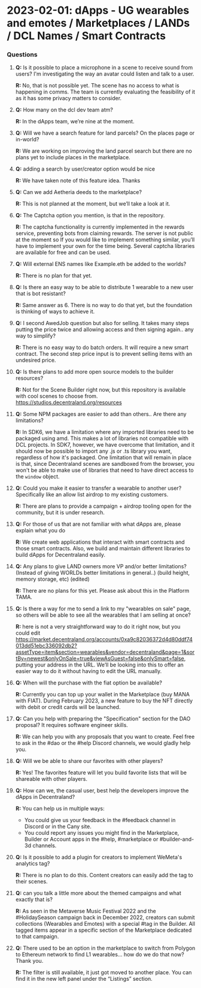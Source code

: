 # 2023-02-01: dApps - UG wearables and emotes / Marketplaces / LANDs / DCL Names / Smart Contracts

### Questions

1. **Q:** Is it possible to place a microphone in a scene to receive sound from users? I'm investigating the way an avatar could listen and talk to a user.

   **R:** No, that is not possible yet. The scene has no access to what is happening in comms. The team is currently evaluating the feasibility of it as it has some privacy matters to consider.

2. **Q:** How many on the dcl dev team atm?

   **R:** In the dApps team, we’re nine at the moment.

3. **Q:** Will we have a search feature for land parcels? On the places page or in-world?

   **R:** We are working on improving the land parcel search but there are no plans yet to include places in the marketplace.

4. **Q:** adding a search by user/creator option would be nice

   **R:** We have taken note of this feature idea. Thanks

5. **Q:** Can we add Aetheria deeds to the marketplace?

   **R:** This is not planned at the moment, but we’ll take a look at it.

6. **Q:** The Captcha option you mention, is that in the repository.

   **R:** The captcha functionality is currently implemented in the rewards service, preventing bots from claiming rewards. The server is not public at the moment so If you would like to implement something similar, you’ll have to implement your own for the time being. Several captcha libraries are available for free and can be used.

7. **Q:** Will external ENS names like Example.eth be added to the worlds?

   **R:** There is no plan for that yet.

8. **Q:** Is there an easy way to be able to distribute 1 wearable to a new user that is bot resistant?

   **R:** Same answer as 6. There is no way to do that yet, but the foundation is thinking of ways to achieve it.

9. **Q:** I second AwedJob question but also for selling. It takes many steps putting the price twice and allowing access and then signing again.. any way to simplify?

   **R:** There is no easy way to do batch orders. It will require a new smart contract. The second step price input is to prevent selling items with an undesired price.

10. **Q:** Is there plans to add more open source models to the builder resources?

    **R:** Not for the Scene Builder right now, but this repository is available with cool scenes to choose from. https://studios.decentraland.org/resources

11. **Q:** Some NPM packages are easier to add than others.. Are there any limitations?

    **R:** In SDK6, we have a limitation where any imported libraries need to be packaged using amd. This makes a lot of libraries not compatible with DCL projects.
    In SDK7, however, we have overcome that limitation, and it should now be possible to import any .js or .ts library you want, regardless of how it's packaged. One limitation that will remain in place is that, since Decentraland scenes are sandboxed from the browser, you won't be able to make use of libraries that need to have direct access to the `window` object.

12. **Q:** Could you make it easier to transfer a wearable to another user? Specifically like an allow list airdrop to my existing customers.

    **R:** There are plans to provide a campaign + airdrop tooling open for the community, but it is under research.

13. **Q:** For those of us that are not familiar with what dApps are, please explain what you do

    **R:** We create web applications that interact with smart contracts and those smart contracts. Also, we build and maintain different libraries to build dApps for Decentraland easily.

14. **Q:** Any plans to give LAND owners more VP and/or better limitations? (Instead of giving WORLDs better limitations in general..) (build height, memory storage, etc) (edited)

    **R:** There are no plans for this yet. Please ask about this in the Platform TAMA.

15. **Q:** Is there a way for me to send a link to my "wearables on sale" page, so others will be able to see all the wearables that I am selling at once?

    **R:** here is not a very straightforward way to do it right now, but you could edit https://market.decentraland.org/accounts/0xa9c82036372d4d80ddf74013dd51ebc336092db2?assetType=item&section=wearables&vendor=decentraland&page=1&sortBy=newest&onlyOnSale=true&viewAsGuest=false&onlySmart=false, putting your address in the URL. We’ll be looking into this to offer an easier way to do it without having to edit the URL manually.

16. **Q:** When will the purchase with the fiat option be available?

    **R:** Currently you can top up your wallet in the Marketplace (buy MANA with FIAT). During February 2023, a new feature to buy the NFT directly with debit or credit cards will be launched.

17. **Q:** Can you help with preparing the "Specification" section for the DAO proposal? It requires software engineer skills.

    **R:** We can help you with any proposals that you want to create. Feel free to ask in the #dao or the #help Discord channels, we would gladly help you.

18. **Q:** Will we be able to share our favorites with other players?

    **R:** Yes! The favorites feature will let you build favorite lists that will be shareable with other players.

19. **Q:** How can we, the casual user, best help the developers improve the dApps in Decentraland?

    **R:** You can help us in multiple ways:

    - You could give us your feedback in the #feedback channel in Discord or in the Cany site.
    - You could report any issues you might find in the Marketplace, Builder or Account apps in the #help, #marketplace or #builder-and-3d channels.

20. **Q:** Is it possible to add a plugin for creators to implement WeMeta's analytics tag?

    **R:** There is no plan to do this. Content creators can easily add the tag to their scenes.

21. **Q:** can you talk a little more about the themed campaigns and what exactly that is?

    **R:** As seen in the Metaverse Music Festival 2022 and the #HolidaySeason campaign back in December 2022, creators can submit collections (Wearables and Emotes) with a special #tag in the Builder. All tagged items appear in a specific section of the Marketplace dedicated to that campaign.

22. **Q:** There used to be an option in the marketplace to switch from Polygon to Ethereum network to find L1 wearables... how do we do that now? Thank you.

    **R:** The filter is still available, it just got moved to another place. You can find it in the new left panel under the “Listings” section.
